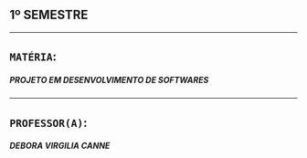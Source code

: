 ## 1º SEMESTRE
***

## `MATÉRIA`:
##### PROJETO EM DESENVOLVIMENTO DE SOFTWARES

***

## `PROFESSOR(A)`:
##### DEBORA VIRGILIA CANNE